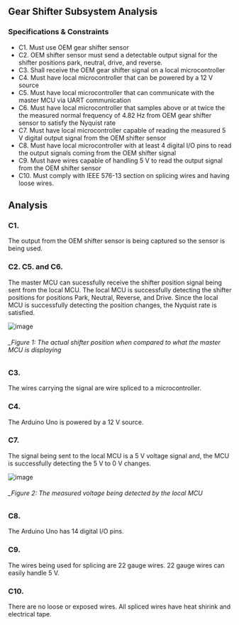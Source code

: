 Gear Shifter Subsystem Analysis
--------------------------------------

### Specifications & Constraints
-	C1. Must use OEM gear shifter sensor
-	C2. OEM shifter sensor must send a detectable output signal for the shifter positions park, neutral, drive, and reverse.
-	C3. Shall receive the OEM gear shifter signal on a local microcontroller
-	C4. Must have local microcontroller that can be powered by a 12 V source
-	C5. Must have local microcontroller that can communicate with the master MCU via UART communication
-	C6. Must have local microcontroller that samples above or at twice the the measured normal frequency of 4.82 Hz from OEM gear shifter sensor to satisfy the Nyquist rate
-	C7. Must have local microcontroller capable of reading the measured 5 V digital output signal from the OEM shifter sensor
-	C8. Must have local microcontroller with at least 4 digital I/O pins to read the output signals coming from the OEM shifter signal
-	C9. Must have wires capable of handling 5 V to read the output signal from the OEM shifter sensor
-	C10. Must comply with IEEE 576-13 section on splicing wires and having loose wires.

## Analysis

### C1.
The output from the OEM shifter sensor is being captured so the sensor is being used.

### C2. C5. and C6.
The master MCU can sucessfully receive the shifter position signal being sent from the local MCU. The local MCU is successfully detecting the shifter positions for positions Park, Neutral, Reverse, and Drive. Since the local MCU is successfully detecting the position changes, the Nyquist rate is satisfied.

![image](https://user-images.githubusercontent.com/117474540/228677170-6f0c93e7-141d-4cf0-85d4-c3bc76ed39c8.png)

###### _Figure 1: The actual shifter position when compared to what the master MCU is displaying

### C3. 
The wires carrying the signal are wire spliced to a microcontroller.

### C4. 
The Arduino Uno is powered by a 12 V source.

### C7.
The signal being sent to the local MCU is a 5 V voltage signal and, the MCU is successfully detecting the 5 V to 0 V changes.

![image](https://user-images.githubusercontent.com/117474540/228677698-2cb7eefb-3693-491d-aed9-308915547104.png)

###### _Figure 2: The measured voltage being detected by the local MCU

### C8.
The Arduino Uno has 14 digital I/O pins.

### C9.
The wires being used for splicing are 22 gauge wires. 22 gauge wires can easily handle 5 V. 

### C10. 
There are no loose or exposed wires. All spliced wires have heat shirink and electrical tape.


